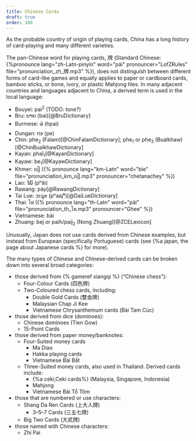 ```yaml
---
title: Chinese Cards
draft: true
order: 100
---
```


<p class="lead">
As the probable country of origin of playing cards, China has a long history of
card-playing and many different varieties.
</p>

<!--excerpt-->

The pan-Chinese word for playing cards, <span lang="zh">牌</span> (Standard
Chinese: {%pronounce lang="zh-Latn-pinyin" word="pái" pronouncer="LofZRules"
file="pronunciation_zh_牌.mp3" %}), does not distinguish between different forms
of card-like games and equally applies to paper or cardboard cards, bamboo
sticks, or bone, ivory, or plastic Mahjong tiles. In many adjacent countries and
languages adjacent to China, a derived term is used in the local language:

* Bouyei: <span lang="pcc">pai<sup>2</sup></span> (TODO: tone?)
* Bru: <span lang="bru">ບາຍ</span> (<span lang="bru-Latn">bai</span>)[@BruDictionary]
* Burmese: <span lang="my">ဖဲ</span> (<span lang="my-Latn">hpai</span>)
* Dungan: <span lang="dng">пэ</span> (<span lang="dng-Latn">pe</span>)
* Chin: <span lang="cfm">phe<sub>2</sub></span> (Falam)[@ChinFalamDictionary]; <span lang="cbl">phe<sub>1</sub></span> or <span lang="cbl">phe<sub>3</sub></span> (Bualkhaw)[@ChinBualkhawDictionary]
* Kayan: <span lang="pdu-Latn">phaǐ<sub>1</sub></span>[@KayanDictionary]
* Kayaw: <span lang="kvl-Latn">be<sub>1</sub></span>[@KayawDictionary]
* Khmer: <span lang="km">បៀ</span> ({% pronounce lang="km-Latn" word="bie"
  file="pronunciation_km_បៀ.mp3" pronouncer="chetanachey" %})
* Lao: <span lang="lo">ໄພ້</span> (<span lang="lo-Latn">pʰâi</span>)
* Rawang: <spang lang="raw">pày</span>[@RawangDictionary]
* Tai Lue: <span lang="khb">ᦘᦻᧉ</span> (<span lang="khb-Latn">pʰaaj⁶</span>)[@DaiLueDictionary]
* Thai: <span lang="th">ไพ่</span> ({% pronounce lang="th-Latn" word="pâi"
  file="pronunciation_th_ไพ.mp3" pronouncer="Ghee" %})
* Vietnamese: <span lang="vi">bài</span>
* Zhuang: <span lang="za-Latn">bej</span> or <span lang="zhn-Latn">paih</span>/<span lang="zhn-Latn">paij<sub>2</sub></span> (Nong Zhuang)[@ZCELexicon]

Unusually, Japan does not use cards derived from Chinese examples, but instead
from European (specifically Portuguese) cards (see {%a japan, the page about
Japanese cards %} for more).

The many types of Chinese and Chinese-derived cards can be broken down into
several broad categories:

* those derived from {% gameref xiangqi %} (“Chinese chess”):
  * Four-Colour Cards (<span lang="zh">四色牌</span>)
  * Two-Coloured chess cards, including:
    * Double Gold Cards (<span lang="zh">雙金牌</span>)
    * Malaysian <span lang="ms" class="noun">Chap Ji Kee</span>
    * Vietnamese Chrysanthemum cards (<span lang="vt" class="noun">Bài Tam Cúc</span>)
* those derived from dice (dominoes):
  * Chinese dominoes (Tien Gow)
  * 15-Point Cards
* those derived from paper money/banknotes:
  * Four-Suited money cards
    * Ma Diao
    * Hakka playing cards
    * Vietnamese <span lang="vt" class="noun">Bài Bất</span>
  * Three-Suited money cards, also used in Thailand. Derived cards include:
    * {%a ceki,Ceki cards%} (Malaysia, Singapore, Indonesia)
    * Mahjong
    * Vietnamese <span lang="vt" class="noun">Bài Tổ Tôm</span>
* those that are numbered or use characters:
  * <span lang="zh-Latn" class="noun">Shang Da Ren</span> Cards (<span lang="zh">上大人牌</span>)
    * 3–5–7 Cards (<span lang="zh">三五七牌</span>)
  * Big Two Cards (<span lang="zh">大贰牌</span>)
* those named with Chinese characters:
  * Zhi Pai

<!-- those that resemble flies from a distance -->
